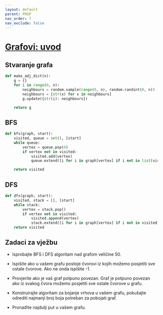 ```yaml
---
layout: default
parent: PRSP
nav_order: 7
nav_exclude: false
---
```


# [Grafovi: uvod](https://cses.fi/book/book.pdf#chapter.11)

## Stvaranje grafa

```python
def make_adj_dict(n):
    g = {}
    for i in range(0, n):
        neighbours = random.sample(range(0, n), random.randint(0, n))
        neighbours = [str(x) for x in neighbours]
        g.update({str(i): neighbours})

    return g
```

## BFS

```python
def bfs(graph, start):
    visited, queue = set(), [start]
    while queue:
        vertex = queue.pop(0)
        if vertex not in visited:
            visited.add(vertex)
            queue.extend([i for i in graph[vertex] if i not in list(visited)])

    return visited
```

## DFS

```python
def dfs(graph, start):
    visited, stack = [], [start]
    while stack:
        vertex = stack.pop()
        if vertex not in visited:
            visited.append(vertex)
            stack.extend([i for i in graph[vertex] if i not in visited])
    return visited
```

## Zadaci za vježbu

- Isprobajte BFS i DFS algoritam nad grafom veličine 50.

- Ispišite ako u vašem grafu postoje čvorovi iz kojih možemo posjetiti sve ostale čvorove. Ako ne onda ispišite -1.

- Provjerite ako je vaš graf potpuno povezan. Graf je potpuno povezan ako iz svakog čvora možemo posjetiti sve ostale čvorove u grafu.

- Konstruirajte algoritam za bojanje vrhova u vašem grafu, pokušajte odrediti najmanji broj boja potreban za pobojati graf.

- Pronađite najdulji put u vašem grafu.
